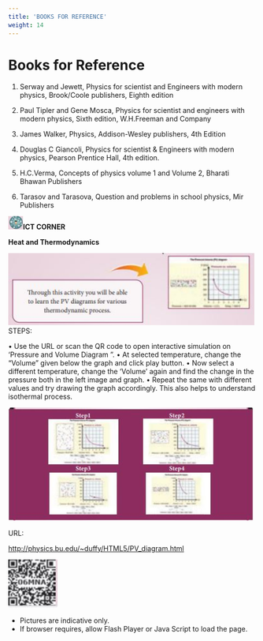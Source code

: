 ```yaml
---
title: 'BOOKS FOR REFERENCE'
weight: 14
---
```

# Books for Reference
1. Serway and Jewett, Physics for scientist and Engineers with modern physics, Brook/Coole 
publishers, Eighth edition

2. Paul Tipler and Gene Mosca, Physics for scientist and engineers with modern physics, 
Sixth edition, W.H.Freeman and Company

3. James Walker, Physics, Addison-Wesley publishers, 4th Edition

4. Douglas C Giancoli, Physics for scientist & Engineers with modern physics, Pearson 
Prentice Hall, 4th edition.

5. H.C.Verma, Concepts of physics volume 1 and Volume 2, Bharati Bhawan Publishers

6. Tarasov and Tarasova, Question and problems in school physics, Mir Publishers

<img src="image_4.jpg" alt="Ramanujan" width="30" >**ICT CORNER**

**Heat and Thermodynamics**

<img src="image_1.jpg" alt="Ramanujan" width="500" >
STEPS:

• Use the URL or scan the QR code to open interactive simulation on ‘Pressure and Volume 
Diagram ”. 
• At selected temperature, change the “Volume” given below the graph and click play button.
• Now select a different temperature, change the ‘Volume’ again and find the change in the 
pressure both in the left image and graph.
• Repeat the same with different values and try drawing the graph accordingly. This also 
helps to understand isothermal process.

<img src="image_2.jpg" alt="Ramanujan" width="500" >

URL:

http://physics.bu.edu/~duffy/HTML5/PV_diagram.html

<img src="image_3.jpg" alt="Ramanujan" width="100" >

* Pictures are indicative only.
* If browser requires, allow Flash Player or Java Script to load the page.